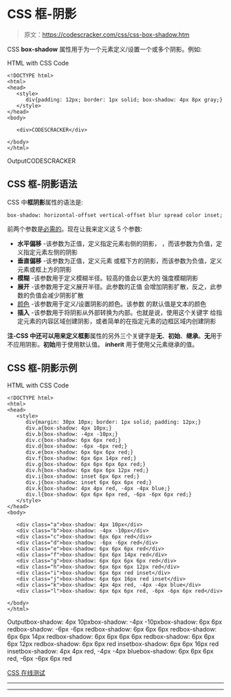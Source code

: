 # CSS 框-阴影

> 原文：<https://codescracker.com/css/css-box-shadow.htm>

CSS **box-shadow** 属性用于为一个元素定义/设置一个或多个阴影。例如:

HTML with CSS Code

```
<!DOCTYPE html>
<html>
<head>
   <style>
      div{padding: 12px; border: 1px solid; box-shadow: 4px 8px gray;}
   </style>
</head>
<body>

   <div>CODESCRACKER</div>

</body>
</html>
```

OutputCODESCRACKER

## CSS 框-阴影语法

CSS 中**框阴影**属性的语法是:

```
box-shadow: horizontal-offset vertical-offset blur spread color inset;
```

前两个参数是<u>必需的</u>。现在让我来定义这 5 个参数:

*   **水平偏移** -该参数为正值，定义指定元素右侧的阴影， ，而该参数为负值，定义指定元素左侧的阴影
*   **垂直偏移** -该参数为正值，定义元素 或框下方的阴影，而该参数为负值，定义元素或框上方的阴影
*   **模糊** -该参数用于定义模糊半径。较高的值会以更大的 强度模糊阴影
*   **展开** -该参数用于定义展开半径。此参数的正值 会增加阴影扩散，反之，此参数的负值会减少阴影扩散
*   [颜色](/css/css-color-names-codes-rgb-hexadecimal.htm) -该参数用于定义/设置阴影的颜色。该参数 的默认值是文本的颜色
*   **插入** -该参数用于将阴影从外部转换为内部。也就是说，使用这个关键字 给指定元素的内容区域创建阴影，或者简单的在指定元素的边框区域内创建阴影

**注-**CSS 中还可以用来定义**框影**属性的另外三个关键字是**无**、**初始**、**继承**。**无**用于不应用阴影。**初始**用于使用默认值。 **inherit** 用于使用父元素继承的值。

## CSS 框-阴影示例

HTML with CSS Code

```
<!DOCTYPE html>
<html>
<head>
   <style>
      div{margin: 30px 10px; border: 1px solid; padding: 12px;}
      div.a{box-shadow: 4px 10px;}
      div.b{box-shadow: -4px -10px;}
      div.c{box-shadow: 6px 6px red;}
      div.d{box-shadow: -6px -6px red;}
      div.e{box-shadow: 6px 6px 6px red;}
      div.f{box-shadow: 6px 6px 14px red;}
      div.g{box-shadow: 6px 6px 6px 6px red;}
      div.h{box-shadow: 6px 6px 6px 12px red;}
      div.i{box-shadow: inset 6px 6px red;}
      div.j{box-shadow: inset 6px 6px 6px red;}
      div.k{box-shadow: 4px 4px red, -4px -4px blue;}
      div.l{box-shadow: 6px 6px 6px red, -6px -6px 6px red;}
   </style>
</head>
<body>

   <div class="a">box-shadow: 4px 10px</div>
   <div class="b">box-shadow: -4px -10px</div>
   <div class="c">box-shadow: 6px 6px red</div>
   <div class="d">box-shadow: -6px -6px red</div>
   <div class="e">box-shadow: 6px 6px 6px red</div>
   <div class="f">box-shadow: 6px 6px 14px red</div>
   <div class="g">box-shadow: 6px 6px 6px 6px red</div>
   <div class="h">box-shadow: 6px 6px 6px 12px red</div>
   <div class="i">box-shadow: 6px 6px red inset</div>
   <div class="j">box-shadow: 6px 6px 16px red inset</div>
   <div class="k">box-shadow: 4px 4px red, -4px -4px blue</div>
   <div class="l">box-shadow: 6px 6px 6px red, -6px -6px 6px red</div>

</body>
</html>
```

Outputbox-shadow: 4px 10pxbox-shadow: -4px -10pxbox-shadow: 6px 6px redbox-shadow: -6px -6px redbox-shadow: 6px 6px 6px redbox-shadow: 6px 6px 14px redbox-shadow: 6px 6px 6px 6px redbox-shadow: 6px 6px 6px 12px redbox-shadow: 6px 6px red insetbox-shadow: 6px 6px 16px red insetbox-shadow: 4px 4px red, -4px -4px bluebox-shadow: 6px 6px 6px red, -6px -6px 6px red

[CSS 在线测试](/exam/showtest.php?subid=5)

* * *

* * *